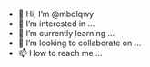 - 👋 Hi, I’m @mbdlqwy
- 👀 I’m interested in ...
- 🌱 I’m currently learning ...
- 💞️ I’m looking to collaborate on ...
- 📫 How to reach me ...

<!---
mbdlqwy/mbdlqwy is a ✨ special ✨ repository because its `README.md` (this file) appears on your GitHub profile.
You can click the Preview link to take a look at your changes.
--->

